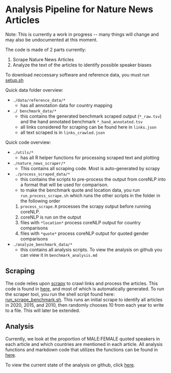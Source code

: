 # Analysis Pipeline for Nature News Articles

Note: This is currently a work in progress -- many things will change and may also be undocumented at this moment.

The code is made of 2 parts currently: 
1. Scrape Nature News Articles
2. Analyze the text of the articles to identify possible speaker biases

To download neccessary software and reference data, you must run [setup.sh](https://github.com/nrosed/nature_news_disparities/blob/main/nature_news_scraper/setup.sh)

Quick data folder overview:
-  `./data/reference_data/*`
     - has all annotation data for country mapping
- `./ benchmark_data/*`
     - this contains the generated benchmark scraped output (`*_raw.tsv`) and the hand annotated benchmark `*_hand_annotated.tsv`
     - all links considered for scraping can be found here in `links.json`
     - all text scraped is in `links_crawled.json`

Quick code overview:
- `./utils/*` 
     - has all R helper functions for processing scraped text and plotting
- `./nature_news_scraper/*`
     - This contains all scraping code. Most is auto-generated by scrapy
- ` ./process_scraped_data/*`
     - this contains the scripts to pre-process the output from coreNLP into a format that will be used for comparison. 
     - to make the benchmark quote and location data, you run `run_process_scrape.sh` which runs the other scripts in the folder in the following order
     1. `process_scrape.R` processes the scrapy output before running coreNLP.
     2. coreNLP is run on the output
     3. files with `*location*` process coreNLP output for country comparisons
     4. files with `*quote*` process coreNLP output for quoted gender comparisons
- `./analyze_benchmark_data/*`
     - this contains all analysis scripts. To view the analysis on github you can view it in `benchmark_analysis.md`



## Scraping
  
The code relies upon [scrapy](https://docs.scrapy.org/en/latest/index.html) to crawl links and process the articles.
This code is found in [here](https://github.com/nrosed/nature_news_disparities/tree/main/nature_news_scraper), and most of which is automatically generated.
To run the scraper tool, you run the shell script found here: [run_scrape_benchmark.sh](https://github.com/nrosed/nature_news_disparities/blob/main/nature_news_scraper/run_scrape_benchmark.sh).
This runs an initial scrape to identify all articles in 2020, 2015, and 2010, then randomly chooses 10 from each year to write to a file. 
This will later be extended.
  
## Analysis
  
Currently, we look at the proportion of MALE:FEMALE quoted speakers in each article and which countries are mentioned in each article.
All analysis functions and markdown code that utilizes the functions can be found in [here](https://github.com/nrosed/nature_news_disparities/tree/main/analyze_benchmark_data/).

To view the current state of the analysis on github, click [here](https://github.com/nrosed/nature_news_disparities/tree/main/analyze_benchmark_data/benchmark_analysis.md).

